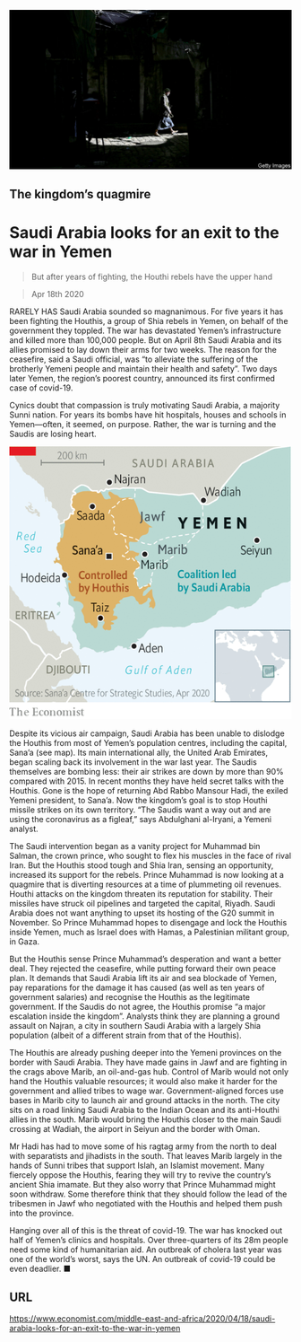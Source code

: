 ![](./images/20200418_MAP501.jpg)

## The kingdom’s quagmire

# Saudi Arabia looks for an exit to the war in Yemen

> But after years of fighting, the Houthi rebels have the upper hand

> Apr 18th 2020

RARELY HAS Saudi Arabia sounded so magnanimous. For five years it has been fighting the Houthis, a group of Shia rebels in Yemen, on behalf of the government they toppled. The war has devastated Yemen’s infrastructure and killed more than 100,000 people. But on April 8th Saudi Arabia and its allies promised to lay down their arms for two weeks. The reason for the ceasefire, said a Saudi official, was “to alleviate the suffering of the brotherly Yemeni people and maintain their health and safety”. Two days later Yemen, the region’s poorest country, announced its first confirmed case of covid-19.

Cynics doubt that compassion is truly motivating Saudi Arabia, a majority Sunni nation. For years its bombs have hit hospitals, houses and schools in Yemen—often, it seemed, on purpose. Rather, the war is turning and the Saudis are losing heart.



![](./images/20200418_MAM944.png)

Despite its vicious air campaign, Saudi Arabia has been unable to dislodge the Houthis from most of Yemen’s population centres, including the capital, Sana’a (see map). Its main international ally, the United Arab Emirates, began scaling back its involvement in the war last year. The Saudis themselves are bombing less: their air strikes are down by more than 90% compared with 2015. In recent months they have held secret talks with the Houthis. Gone is the hope of returning Abd Rabbo Mansour Hadi, the exiled Yemeni president, to Sana’a. Now the kingdom’s goal is to stop Houthi missile strikes on its own territory. “The Saudis want a way out and are using the coronavirus as a figleaf,” says Abdulghani al-Iryani, a Yemeni analyst.

The Saudi intervention began as a vanity project for Muhammad bin Salman, the crown prince, who sought to flex his muscles in the face of rival Iran. But the Houthis stood tough and Shia Iran, sensing an opportunity, increased its support for the rebels. Prince Muhammad is now looking at a quagmire that is diverting resources at a time of plummeting oil revenues. Houthi attacks on the kingdom threaten its reputation for stability. Their missiles have struck oil pipelines and targeted the capital, Riyadh. Saudi Arabia does not want anything to upset its hosting of the G20 summit in November. So Prince Muhammad hopes to disengage and lock the Houthis inside Yemen, much as Israel does with Hamas, a Palestinian militant group, in Gaza.

But the Houthis sense Prince Muhammad’s desperation and want a better deal. They rejected the ceasefire, while putting forward their own peace plan. It demands that Saudi Arabia lift its air and sea blockade of Yemen, pay reparations for the damage it has caused (as well as ten years of government salaries) and recognise the Houthis as the legitimate government. If the Saudis do not agree, the Houthis promise “a major escalation inside the kingdom”. Analysts think they are planning a ground assault on Najran, a city in southern Saudi Arabia with a largely Shia population (albeit of a different strain from that of the Houthis).

The Houthis are already pushing deeper into the Yemeni provinces on the border with Saudi Arabia. They have made gains in Jawf and are fighting in the crags above Marib, an oil-and-gas hub. Control of Marib would not only hand the Houthis valuable resources; it would also make it harder for the government and allied tribes to wage war. Government-aligned forces use bases in Marib city to launch air and ground attacks in the north. The city sits on a road linking Saudi Arabia to the Indian Ocean and its anti-Houthi allies in the south. Marib would bring the Houthis closer to the main Saudi crossing at Wadiah, the airport in Seiyun and the border with Oman.

Mr Hadi has had to move some of his ragtag army from the north to deal with separatists and jihadists in the south. That leaves Marib largely in the hands of Sunni tribes that support Islah, an Islamist movement. Many fiercely oppose the Houthis, fearing they will try to revive the country’s ancient Shia imamate. But they also worry that Prince Muhammad might soon withdraw. Some therefore think that they should follow the lead of the tribesmen in Jawf who negotiated with the Houthis and helped them push into the province.

Hanging over all of this is the threat of covid-19. The war has knocked out half of Yemen’s clinics and hospitals. Over three-quarters of its 28m people need some kind of humanitarian aid. An outbreak of cholera last year was one of the world’s worst, says the UN. An outbreak of covid-19 could be even deadlier. ■

## URL

https://www.economist.com/middle-east-and-africa/2020/04/18/saudi-arabia-looks-for-an-exit-to-the-war-in-yemen
